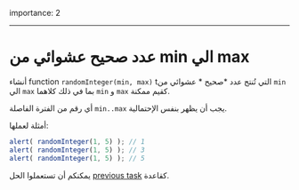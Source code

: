 importance: 2

---

# عدد صحيح عشوائي من min الي max

أنشاء function `randomInteger(min, max)` tالتي تُنتج عدد *صحيح * عشوائي من `min` الي `max` بما في ذلك كلاهما `min` و `max` كقيم ممكنة.

أي رقم من الفترة الفاصلة `min..max` يجب أن يظهر بنفس الإحتمالية.


أمثلة لعملها:

```js
alert( randomInteger(1, 5) ); // 1
alert( randomInteger(1, 5) ); // 3
alert( randomInteger(1, 5) ); // 5
```

يمكنكم أن تستعملوا الحل [previous task](info:task/random-min-max) كقاعدة.
